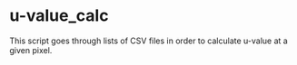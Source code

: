 # u-value_calc
This script goes through lists of CSV files in order to calculate u-value at a given pixel.
